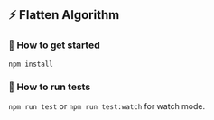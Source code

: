 ## ⚡️ Flatten Algorithm

### 📝 How to get started

``` npm install ```

### 🧪 How to run tests

``` npm run test ``` or ``` npm run test:watch ``` for watch mode.

